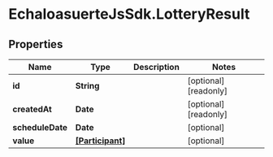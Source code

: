 # EchaloasuerteJsSdk.LotteryResult

## Properties

Name | Type | Description | Notes
------------ | ------------- | ------------- | -------------
**id** | **String** |  | [optional] [readonly] 
**createdAt** | **Date** |  | [optional] [readonly] 
**scheduleDate** | **Date** |  | [optional] 
**value** | [**[Participant]**](Participant.md) |  | [optional] 


